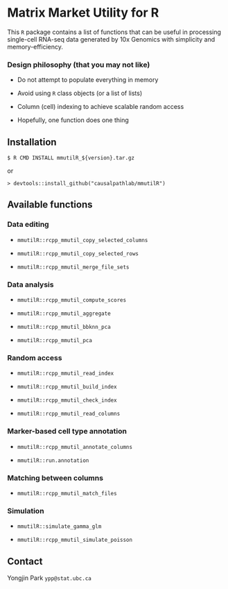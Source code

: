 # Matrix Market Utility for R

This `R` package contains a list of functions that can be useful in processing single-cell RNA-seq data generated by 10x Genomics with simplicity and memory-efficiency. 

### Design philosophy (that you may not like)

* Do not attempt to populate everything in memory

* Avoid using `R` class objects (or a list of lists)

* Column (cell) indexing to achieve scalable random access

* Hopefully, one function does one thing

## Installation

`$ R CMD INSTALL mmutilR_${version}.tar.gz`

or

`> devtools::install_github("causalpathlab/mmutilR")`

## Available functions

### Data editing

* `mmutilR::rcpp_mmutil_copy_selected_columns` 

* `mmutilR::rcpp_mmutil_copy_selected_rows`

* `mmutilR::rcpp_mmutil_merge_file_sets`

### Data analysis

* `mmutilR::rcpp_mmutil_compute_scores`

* `mmutilR::rcpp_mmutil_aggregate`

* `mmutilR::rcpp_mmutil_bbknn_pca`

* `mmutilR::rcpp_mmutil_pca`

### Random access

* `mmutilR::rcpp_mmutil_read_index`

* `mmutilR::rcpp_mmutil_build_index`

* `mmutilR::rcpp_mmutil_check_index`

* `mmutilR::rcpp_mmutil_read_columns`

### Marker-based cell type annotation

* `mmutilR::rcpp_mmutil_annotate_columns`

* `mmutilR::run.annotation`

### Matching between columns

* `mmutilR::rcpp_mmutil_match_files`

### Simulation

* `mmutilR::simulate_gamma_glm`

* `mmutilR::rcpp_mmutil_simulate_poisson`

## Contact

Yongjin Park `ypp@stat.ubc.ca`

